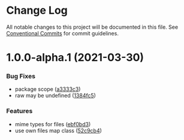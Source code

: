 # Change Log

All notable changes to this project will be documented in this file.
See [Conventional Commits](https://conventionalcommits.org) for commit guidelines.

# 1.0.0-alpha.1 (2021-03-30)


### Bug Fixes

* package scope ([a3333c3](https://github.com/krmax44/cocy/commit/a3333c3f886b544a6fc22b8170467fc11d0a888f))
* raw may be undefined ([1384fc5](https://github.com/krmax44/cocy/commit/1384fc5933de328645721af4a1033f92bd870663))


### Features

* mime types for files ([ebf0bd3](https://github.com/krmax44/cocy/commit/ebf0bd3f3f03dd5764774fd24fc326255cfaab28))
* use own files map class ([52c9cb4](https://github.com/krmax44/cocy/commit/52c9cb47ba095c575fc887ef5c48fb66f23c0be8))
